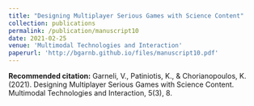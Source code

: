 ```yaml
---
title: "Designing Multiplayer Serious Games with Science Content"
collection: publications
permalink: /publication/manuscript10
date: 2021-02-25
venue: 'Multimodal Technologies and Interaction'
paperurl: 'http://bgarnb.github.io/files/manuscript10.pdf'
---
```


<b> Recommended citation:</b> Garneli, V., Patiniotis, K., & Chorianopoulos, K. (2021). Designing Multiplayer Serious Games with Science Content. Multimodal Technologies and Interaction, 5(3), 8.
